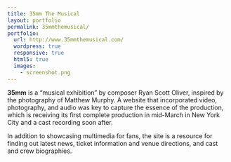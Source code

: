 ```yaml
---
title: 35mm The Musical
layout: portfolio
permalink: 35mmthemusical/
portfolio:
  url: http://www.35mmthemusical.com/
  wordpress: true
  responsive: true
  html5: true
  images:
    - screenshot.png
---
```


**35mm** is a “musical exhibition” by composer Ryan Scott Oliver, inspired by the photography of Matthew Murphy. A website that incorporated video, photography, and audio was key to capture the essence of the production, which is receiving its first complete production in mid-March in New York City and a cast recording soon after.

In addition to showcasing multimedia for fans, the site is a resource for finding out latest news, ticket information and venue directions, and cast and crew biographies.
